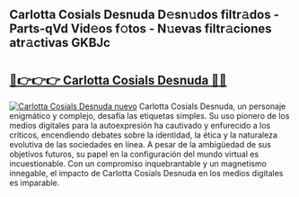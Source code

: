 ## Carlotta Cosials Desnuda D𝚎sn𝚞dos filtr𝚊dos - Parts-qVd Vid𝚎os f𝚘tos - N𝚞evas filtr𝚊ciones atr𝚊ctivas GKBJc

# <h2><a href="http://mb8b1sg.tromn.icu/?c=Carlotta+Cosials+Desnuda">🔗👉👉👉 Carlotta Cosials Desnuda 🔗🔗</a></h2>

[![Carlotta Cosials Desnuda nuevo](https://i.imgur.com/pEAQMta.gif)](http://mb8b1sg.tromn.icu/?c=Carlotta+Cosials+Desnuda)
Carlotta Cosials Desnuda, un personaje enigmático y complejo, desafía las etiquetas simples. Su uso pionero de los medios digitales para la autoexpresión ha cautivado y enfurecido a los críticos, encendiendo debates sobre la identidad, la ética y la naturaleza evolutiva de las sociedades en línea. A pesar de la ambigüedad de sus objetivos futuros, su papel en la configuración del mundo virtual es incuestionable. Con un compromiso inquebrantable y un magnetismo innegable, el impacto de Carlotta Cosials Desnuda en los medios digitales es imparable.
